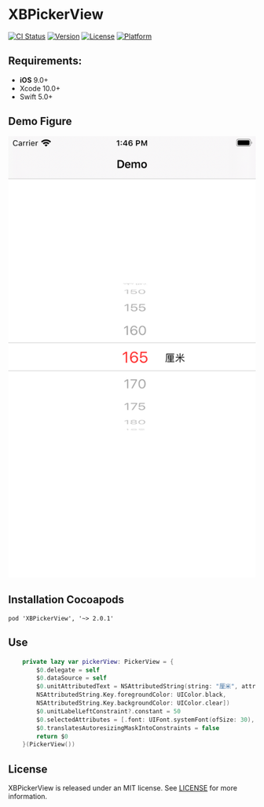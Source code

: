 # XBPickerView

[![CI Status](https://img.shields.io/travis/LiuSky/XBPickerView.svg?style=flat)](https://travis-ci.org/LiuSky/XBPickerView)
[![Version](https://img.shields.io/cocoapods/v/XBPickerView.svg?style=flat)](https://cocoapods.org/pods/XBPickerView)
[![License](https://img.shields.io/cocoapods/l/XBPickerView.svg?style=flat)](https://cocoapods.org/pods/XBPickerView)
[![Platform](https://img.shields.io/cocoapods/p/XBPickerView.svg?style=flat)](https://cocoapods.org/pods/XBPickerView)

## Requirements:
- **iOS** 9.0+
- Xcode 10.0+
- Swift 5.0+

## Demo Figure
<p align="center">
<img src="https://github.com/LiuSky/XBPickerView/blob/master/demo.png?raw=true" title="演示图">
</p>


## Installation Cocoapods
<pre><code class="ruby language-ruby">pod 'XBPickerView', '~> 2.0.1'</code></pre>

## Use

```swift
    private lazy var pickerView: PickerView = {
        $0.delegate = self
        $0.dataSource = self
        $0.unitAttributedText = NSAttributedString(string: "厘米", attributes: [NSAttributedString.Key.font : UIFont.systemFont(ofSize: 15),
        NSAttributedString.Key.foregroundColor: UIColor.black,
        NSAttributedString.Key.backgroundColor: UIColor.clear])
        $0.unitLabelLeftConstraint?.constant = 50
        $0.selectedAttributes = [.font: UIFont.systemFont(ofSize: 30), .foregroundColor: UIColor.red]
        $0.translatesAutoresizingMaskIntoConstraints = false
        return $0
    }(PickerView())
```


## License
XBPickerView is released under an MIT license. See [LICENSE](LICENSE) for more information.
